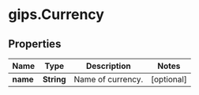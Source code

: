 # gips.Currency

## Properties

Name | Type | Description | Notes
------------ | ------------- | ------------- | -------------
**name** | **String** | Name of currency. | [optional] 



